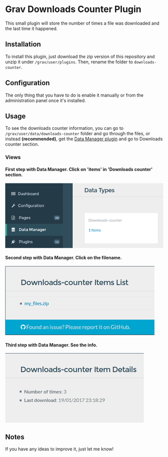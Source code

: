 # Grav Downloads Counter Plugin

This small plugin will store the number of times a file was downloaded and the last time it happened.

## Installation

To install this plugin, just download the zip version of this repository and unzip it under `/grav/user/plugins`. Then, rename the folder to `downloads-counter`.

## Configuration

The only thing that you have to do is enable it manually or from the administration panel once it's installed.

## Usage

To see the downloads counter information, you can go to `/grav/user/data/downloads-counter` folder and go through the files, or instead **(recommended)**, get the [Data Manager plugin](https://github.com/getgrav/grav-plugin-data-manager) and go to Downloads counter section.

### Views
#### First step with Data Manager. Click on 'items' in 'Downloads counter' section.
![Image of Yaktocat](/assets/1.png)

#### Second step with Data Manager. Click on the filename.
![Image of Yaktocat](/assets/2.png)

#### Third step with Data Manager. See the info.
![Image of Yaktocat](/assets/3.png)

## Notes
If you have any ideas to improve it, just let me know!
